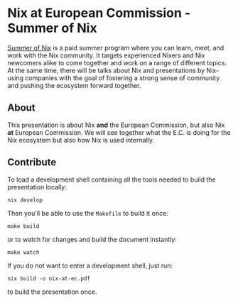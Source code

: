 # Nix at European Commission - Summer of Nix

[Summer of Nix][summer of nix website] is a paid summer program where you can
learn, meet, and work with the Nix community. It targets experienced Nixers and
Nix newcomers alike to come together and work on a range of different topics. At
the same time, there will be talks about Nix and presentations by Nix-using
companies with the goal of fostering a strong sense of community and pushing the
ecosystem forward together.

## About

This presentation is about Nix **and** the European Commission, but also Nix
**at** European Commission. We will see together what the E.C. is doing for the
Nix ecosystem but also how Nix is used internally.

## Contribute

To load a development shell containing all the tools needed to build the
presentation locally:

```shell
nix develop
```

Then you'll be able to use the `Makefile` to build it once:

```shell
make build
```

or to watch for changes and build the document instantly:

```shell
make watch
```

If you do not want to enter a development shell, just run:

```shell
nix build -o nix-at-ec.pdf
```

to build the presentation once.

[summer of nix website]: https://summer.nixos.org/

